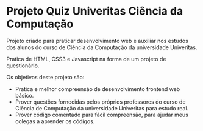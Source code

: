 # Projeto Quiz Univeritas Ciência da Computação
Projeto criado para praticar desenvolvimento web e auxiliar nos estudos dos alunos do curso de Ciência da Computação da universidade Univeritas.

Pratica de HTML, CSS3 e Javascript na forma de um projeto de questionário.

Os objetivos deste projeto são:

- Pratica e melhor compreensão de desenvolvimento frontend web básico.
- Prover questões fornecidas pelos próprios professores do curso de Ciência de Computação da universidade Univeritas para estudo real.
- Prover código comentado para fácil compreensão, para ajudar meus colegas a aprender os códigos.
